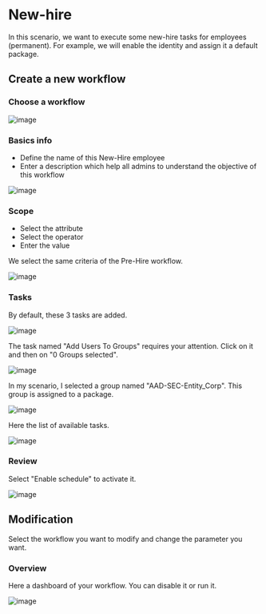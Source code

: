 # New-hire
In this scenario, we want to execute some new-hire tasks for employees (permanent). For example, we will enable the identity and assign it a default package.

## Create a new workflow
### Choose a workflow

![image](./images/NewHire_1.png)

### Basics info
- Define the name of this New-Hire employee
- Enter a description which help all admins to understand the objective of this workflow

![image](./images/NewHire_2.png)


### Scope
- Select the attribute
- Select the operator
- Enter the value

We select the same criteria of the Pre-Hire workflow.

![image](./images/NewHire_3.png)

### Tasks
By default, these 3 tasks are added.

![image](./images/PreHire_4.png)

The task named "Add Users To Groups" requires your attention. Click on it and then on "0 Groups selected".

![image](./images/NewHire_4.1.png)

In my scenario, I selected a group named "AAD-SEC-Entity_Corp". This group is assigned to a package.

![image](./images/Pack_Corp.png)

Here the list of available tasks.

![image](./images/PreHire_4.1.png)


### Review
Select "Enable schedule" to activate it.

![image](./images/NewHire_5.png)


## Modification
Select the workflow you want to modify and change the parameter you want.


### Overview
Here a dashboard of your workflow. You can disable it or run it.

![image](./images/NewHire_6.png)




